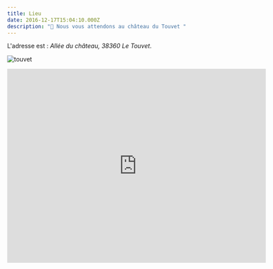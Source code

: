 ```yaml
---
title: Lieu
date: 2016-12-17T15:04:10.000Z
description: "🏰 Nous vous attendons au château du Touvet "
---
```

L'adresse est : _Allée du château, 38360 Le Touvet_.

![touvet](/img/tou.jpg "chateau du touvet")

<iframe src="https://www.google.com/maps/embed?pb=!1m14!1m8!1m3!1d11213.050544656364!2d5.946554!3d45.363695!3m2!1i1024!2i768!4f13.1!3m3!1m2!1s0x0%3A0xc1e5ceb93b4ff3aa!2sCh%C3%A2teau%20du%20Touvet!5e0!3m2!1sen!2sfr!4v1633532703609!5m2!1sen!2sfr" width="600" height="450" style="border:0;" allowfullscreen="" loading="lazy" class="text-center m-auto block"></iframe>
